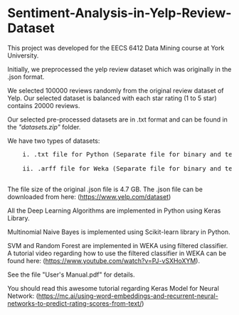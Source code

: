 # Sentiment-Analysis-in-Yelp-Review-Dataset

This project was developed for the EECS 6412 Data Mining course at York University.  

Initially, we preprocessed the yelp review dataset which was originally in the .json format. 

We selected 100000 reviews randomly from the original review dataset of Yelp. Our selected dataset is balanced with each star rating (1 to 5 star) contains 20000 reviews.  

Our selected pre-processed datasets are in .txt format and can be found in the *"datasets.zip"* folder. 

We have two types of datasets:<br />
<pre>
    i. .txt file for Python (Separate file for binary and ternary classifications)<br />
    ii. .arff file for Weka (Separate file for binary and ternary classifications)<br />
</pre>

The file size of the original .json file is 4.7 GB. The .json file can be downloaded from here: (https://www.yelp.com/dataset)  

All the Deep Learning Algorithms are implemented in Python using Keras Library.  

Multinomial Naive Bayes is implemented using Scikit-learn library in Python.  

SVM and Random Forest are implemented in WEKA using filtered classifier. A tutorial video regarding how to use the filtered classifier in WEKA can be found here: (https://www.youtube.com/watch?v=PJ-vSXHoXYM). 

See the file "User's Manual.pdf" for details.

You should read this awesome tutorial regarding Keras Model for Neural Network: (https://mc.ai/using-word-embeddings-and-recurrent-neural-networks-to-predict-rating-scores-from-text/)
